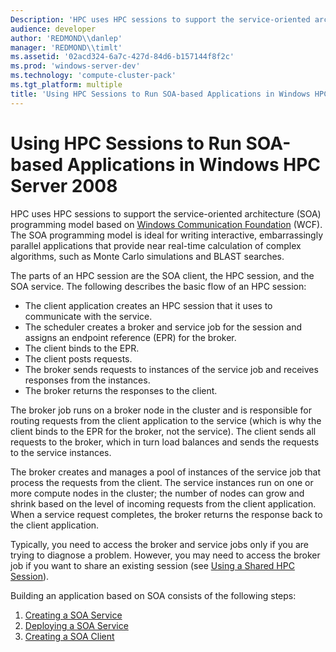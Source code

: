 ```yaml
---
Description: 'HPC uses HPC sessions to support the service-oriented architecture (SOA) programming model based on Windows Communication Foundation (WCF).'
audience: developer
author: 'REDMOND\\danlep'
manager: 'REDMOND\\timlt'
ms.assetid: '02acd324-6a7c-427d-84d6-b157144f8f2c'
ms.prod: 'windows-server-dev'
ms.technology: 'compute-cluster-pack'
ms.tgt_platform: multiple
title: 'Using HPC Sessions to Run SOA-based Applications in Windows HPC Server 2008'
---
```


# Using HPC Sessions to Run SOA-based Applications in Windows HPC Server 2008

HPC uses HPC sessions to support the service-oriented architecture (SOA) programming model based on [Windows Communication Foundation](http://go.microsoft.com/fwlink/p/?linkid=122573) (WCF). The SOA programming model is ideal for writing interactive, embarrassingly parallel applications that provide near real-time calculation of complex algorithms, such as Monte Carlo simulations and BLAST searches.

The parts of an HPC session are the SOA client, the HPC session, and the SOA service. The following describes the basic flow of an HPC session:

-   The client application creates an HPC session that it uses to communicate with the service.
-   The scheduler creates a broker and service job for the session and assigns an endpoint reference (EPR) for the broker.
-   The client binds to the EPR.
-   The client posts requests.
-   The broker sends requests to instances of the service job and receives responses from the instances.
-   The broker returns the responses to the client.

The broker job runs on a broker node in the cluster and is responsible for routing requests from the client application to the service (which is why the client binds to the EPR for the broker, not the service). The client sends all requests to the broker, which in turn load balances and sends the requests to the service instances.

The broker creates and manages a pool of instances of the service job that process the requests from the client. The service instances run on one or more compute nodes in the cluster; the number of nodes can grow and shrink based on the level of incoming requests from the client application. When a service request completes, the broker returns the response back to the client application.

Typically, you need to access the broker and service jobs only if you are trying to diagnose a problem. However, you may need to access the broker job if you want to share an existing session (see [Using a Shared HPC Session](using-a-shared-hpc-session.md)).

Building an application based on SOA consists of the following steps:

1.  [Creating a SOA Service](creating-a-soa-service.md)
2.  [Deploying a SOA Service](deploying-a-soa-service.md)
3.  [Creating a SOA Client](creating-a-soa-client.md)

 

 



